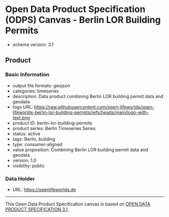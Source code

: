 
# Open Data Product Specification (ODPS) Canvas - Berlin LOR Building Permits

* schema version: 3.1
## Product

### Basic Information

* output file formats: geojson
* categories: timeseries
* description: Data product combining Berlin LOR building permit data and geodata
* logo URL: https://raw.githubusercontent.com/open-lifeworlds/open-lifeworlds-berlin-lor-building-permits/refs/heads/main/logo-with-text.png
* product ID: berlin-lor-building-permits
* product series: Berlin Timeseries Series
* status: active
* tags: Berlin, building
* type: consumer-aligned
* value proposition: Combining Berlin LOR building permit data and geodata
* version: 1.0
* visibility: public

### Data Holder

* URL: https://openlifeworlds.de


---
This Open Data Product Specification canvas is based on [OPEN DATA PRODUCT SPECIFICATION 3.1](https://opendataproducts.org/v3.1/#open-data-product-specification-3-1).